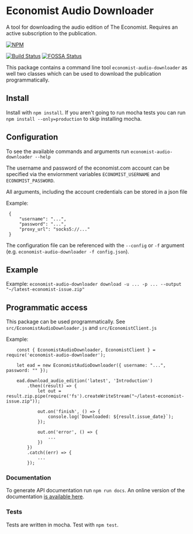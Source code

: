 # Economist Audio Downloader

A tool for downloading the audio edition of The Economist. Requires an active subscription to the publication.

[![NPM](https://nodei.co/npm/economist-audio-downloader.png)](https://nodei.co/npm/economist-audio-downloader/)

[![Build Status](https://travis-ci.org/znetstar/economist-audio-downloader.svg?branch=master)](https://travis-ci.org/znetstar/economist-audio-downloader) [![FOSSA Status](https://app.fossa.io/api/projects/git%2Bgithub.com%2Fznetstar%2Feconomist-audio-downloader.svg?type=shield)](https://app.fossa.io/projects/git%2Bgithub.com%2Fznetstar%2Feconomist-audio-downloader?ref=badge_shield)

This package contains a command line tool `economist-audio-downloader` as well two classes which can be used to download the publication programmatically.

## Install

Install with `npm install`. If you aren't going to run mocha tests you can run `npm install --only=production` to skip installing mocha.

## Configuration

To see the available commands and arguments run `economist-audio-downloader --help`

The username and password of the economist.com account can be specified via the enviornment variables `ECONOMIST_USERNAME` and `ECONOMIST_PASSWORD`. 

All arguments, including the account credentials can be stored in a json file

Example: 
```
 {
     "username": "...",
     "password": "...",
     "proxy_url": "socks5://..."
 }
```

The configuration file can be referenced with the `--config` or `-f` argument (e.g. `economist-audio-downloader -f config.json`).

## Example

Example:
`economist-audio-downloader download -u ... -p ... --output "~/latest-economist-issue.zip"`

## Programmatic access

This package can be used programmatically. See `src/EconomistAudioDownloader.js` and `src/EconomistClient.js` 

Example: 

```
    const { EconomistAudioDownloader, EconomistClient } = require('economist-audio-downloader');

    let ead = new EconomistAudioDownloader({ username: "...", password: "" });

    ead.download_audio_edition('latest', 'Introduction')
        .then((result) => {
            let out = result.zip.pipe(require('fs').createWriteStream("~/latest-economist-issue.zip"));

            out.on('finish', () => {
                console.log(`Downloaded: ${result.issue_date}`);
            });

            out.on('error', () => {
                ...
            })
        })
        .catch((err) => {
            ...
        });
```

### Documentation

To generate API documentation run `npm run docs`. An online version of the documentation [is available here](https://economist-audio-downloader.docs.zacharyboyd.nyc).

### Tests

Tests are written in mocha. Test with `npm test`.